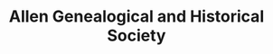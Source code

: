 ---
layout: repo
title: "Allen Genealogical and Historical Society"
id: 24912
permalink: repos/24912/
---